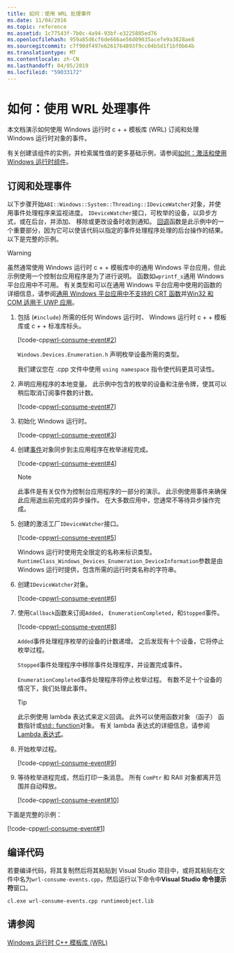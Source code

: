 ```yaml
---
title: 如何：使用 WRL 处理事件
ms.date: 11/04/2016
ms.topic: reference
ms.assetid: 1c77543f-7b0c-4a94-93bf-e3225885ed76
ms.openlocfilehash: 959a85d6cf6de666ae56d09035acefe9a3828ae8
ms.sourcegitcommit: c7f90df497e6261764893f9cc04b5d1f1bf0b64b
ms.translationtype: MT
ms.contentlocale: zh-CN
ms.lasthandoff: 04/05/2019
ms.locfileid: "59033172"
---
```

# <a name="how-to-handle-events-using-wrl"></a>如何：使用 WRL 处理事件

本文档演示如何使用 Windows 运行时 c + + 模板库 (WRL) 订阅和处理 Windows 运行时对象的事件。

有关创建该组件的实例，并检索属性值的更多基础示例，请参阅[如何：激活和使用 Windows 运行时组件](how-to-activate-and-use-a-windows-runtime-component-using-wrl.md)。

## <a name="subscribing-to-and-handling-events"></a>订阅和处理事件

以下步骤开始`ABI::Windows::System::Threading::IDeviceWatcher`对象，并使用事件处理程序来监视进度。 `IDeviceWatcher`接口，可枚举的设备，以异步方式，或在后台，并添加、 移除或更改设备时收到通知。 [回调](callback-function-wrl.md)函数是此示例中的一个重要部分，因为它可以使该代码以指定的事件处理程序处理的后台操作的结果。 以下是完整的示例。

> [!WARNING]
> 虽然通常使用 Windows 运行时 c + + 模板库中的通用 Windows 平台应用，但此示例使用一个控制台应用程序是为了进行说明。 函数如`wprintf_s`通用 Windows 平台应用中不可用。 有关类型和可以在通用 Windows 平台应用中使用的函数的详细信息，请参阅[通用 Windows 平台应用中不支持的 CRT 函数](../../cppcx/crt-functions-not-supported-in-universal-windows-platform-apps.md)并[Win32 和 COM 适用于 UWP 应用](/uwp/win32-and-com/win32-and-com-for-uwp-apps)。

1. 包括 (`#include`) 所需的任何 Windows 运行时、 Windows 运行时 c + + 模板库或 c + + 标准库标头。

   [!code-cpp[wrl-consume-event#2](../codesnippet/CPP/how-to-handle-events-using-wrl_1.cpp)]

   `Windows.Devices.Enumeration.h` 声明枚举设备所需的类型。

   我们建议您在 .cpp 文件中使用 `using namespace` 指令使代码更具可读性。

2. 声明应用程序的本地变量。 此示例中包含的枚举的设备和注册令牌，使其可以稍后取消订阅事件数的计数。

   [!code-cpp[wrl-consume-event#7](../codesnippet/CPP/how-to-handle-events-using-wrl_2.cpp)]

3. 初始化 Windows 运行时。

   [!code-cpp[wrl-consume-event#3](../codesnippet/CPP/how-to-handle-events-using-wrl_3.cpp)]

4. 创建[事件](event-class-wrl.md)对象同步到主应用程序在枚举进程完成。

   [!code-cpp[wrl-consume-event#4](../codesnippet/CPP/how-to-handle-events-using-wrl_4.cpp)]

   > [!NOTE]
   > 此事件是有关仅作为控制台应用程序的一部分的演示。 此示例使用事件来确保此应用退出前完成的异步操作。 在大多数应用中，您通常不等待异步操作完成。

5. 创建的激活工厂`IDeviceWatcher`接口。

   [!code-cpp[wrl-consume-event#5](../codesnippet/CPP/how-to-handle-events-using-wrl_5.cpp)]

   Windows 运行时使用完全限定的名称来标识类型。 `RuntimeClass_Windows_Devices_Enumeration_DeviceInformation`参数是由 Windows 运行时提供，包含所需的运行时类名称的字符串。

6. 创建`IDeviceWatcher`对象。

   [!code-cpp[wrl-consume-event#6](../codesnippet/CPP/how-to-handle-events-using-wrl_6.cpp)]

7. 使用`Callback`函数来订阅`Added`， `EnumerationCompleted`，和`Stopped`事件。

   [!code-cpp[wrl-consume-event#8](../codesnippet/CPP/how-to-handle-events-using-wrl_7.cpp)]

   `Added`事件处理程序枚举的设备的计数递增。 之后发现有十个设备，它将停止枚举过程。

   `Stopped`事件处理程序中移除事件处理程序，并设置完成事件。

   `EnumerationCompleted`事件处理程序将停止枚举过程。 有数不足十个设备的情况下，我们处理此事件。

   > [!TIP]
   > 此示例使用 lambda 表达式来定义回调。 此外可以使用函数对象 （函子） 函数指针或[std:: function](../../standard-library/function-class.md)对象。 有关 lambda 表达式的详细信息，请参阅 [Lambda 表达式](../../cpp/lambda-expressions-in-cpp.md)。

8. 开始枚举过程。

   [!code-cpp[wrl-consume-event#9](../codesnippet/CPP/how-to-handle-events-using-wrl_8.cpp)]

9. 等待枚举进程完成，然后打印一条消息。 所有 `ComPtr` 和 RAII 对象都离开范围并自动释放。

   [!code-cpp[wrl-consume-event#10](../codesnippet/CPP/how-to-handle-events-using-wrl_9.cpp)]

下面是完整的示例：

[!code-cpp[wrl-consume-event#1](../codesnippet/CPP/how-to-handle-events-using-wrl_10.cpp)]

## <a name="compiling-the-code"></a>编译代码

若要编译代码，将其复制然后将其粘贴到 Visual Studio 项目中，或将其粘贴在文件中名为`wrl-consume-events.cpp`，然后运行以下命令中**Visual Studio 命令提示符**窗口。

`cl.exe wrl-consume-events.cpp runtimeobject.lib`

## <a name="see-also"></a>请参阅

[Windows 运行时 C++ 模板库 (WRL)](windows-runtime-cpp-template-library-wrl.md)